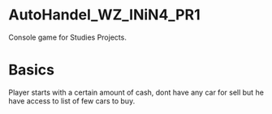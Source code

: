 # AutoHandel_WZ_INiN4_PR1
Console game for Studies Projects.

# Basics
Player starts with a certain amount of cash, dont have any car for sell but he have access to list of few cars to buy.
